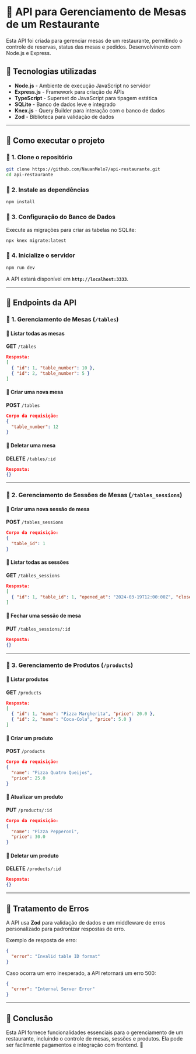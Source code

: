 # 🚀 API para Gerenciamento de Mesas de um Restaurante

Esta API foi criada para gerenciar mesas de um restaurante, permitindo o controle de reservas, status das mesas e pedidos. Desenvolvinento com Node.js e Express.

## 📌 Tecnologias utilizadas

- **Node.js** - Ambiente de execução JavaScript no servidor
- **Express.js** - Framework para criação de APIs
- **TypeScript** - Superset do JavaScript para tipagem estática
- **SQLite** - Banco de dados leve e integrado
- **Knex.js** - Query Builder para interação com o banco de dados
- **Zod** - Biblioteca para validação de dados

---

## 📌 Como executar o projeto

### 🔹 **1. Clone o repositório**
```bash
git clone https://github.com/NauanMelo7/api-restaurante.git
cd api-restaurante
```

### 🔹 **2. Instale as dependências**
```bash
npm install
```

### 🔹 **3. Configuração do Banco de Dados**
Execute as migrações para criar as tabelas no SQLite:
```bash
npx knex migrate:latest
```

### 🔹 **4. Inicialize o servidor**
```bash
npm run dev
```
A API estará disponível em **`http://localhost:3333`**.

---

## 📌 Endpoints da API

### 📌 **1. Gerenciamento de Mesas** (`/tables`)

#### 📌 Listar todas as mesas
**GET** `/tables`
```json
Resposta:
[
  { "id": 1, "table_number": 10 },
  { "id": 2, "table_number": 5 }
]
```

#### 📌 Criar uma nova mesa
**POST** `/tables`
```json
Corpo da requisição:
{
  "table_number": 12
}
```

#### 📌 Deletar uma mesa
**DELETE** `/tables/:id`
```json
Resposta:
{}
```

---

### 📌 **2. Gerenciamento de Sessões de Mesas** (`/tables_sessions`)

#### 📌 Criar uma nova sessão de mesa
**POST** `/tables_sessions`
```json
Corpo da requisição:
{
  "table_id": 1
}
```

#### 📌 Listar todas as sessões
**GET** `/tables_sessions`
```json
Resposta:
[
  { "id": 1, "table_id": 1, "opened_at": "2024-03-19T12:00:00Z", "closed_at": null }
]
```

#### 📌 Fechar uma sessão de mesa
**PUT** `/tables_sessions/:id`
```json
Resposta:
{}
```

---

### 📌 **3. Gerenciamento de Produtos** (`/products`)

#### 📌 Listar produtos
**GET** `/products`
```json
Resposta:
[
  { "id": 1, "name": "Pizza Margherita", "price": 20.0 },
  { "id": 2, "name": "Coca-Cola", "price": 5.0 }
]
```

#### 📌 Criar um produto
**POST** `/products`
```json
Corpo da requisição:
{
  "name": "Pizza Quatro Queijos",
  "price": 25.0
}
```

#### 📌 Atualizar um produto
**PUT** `/products/:id`
```json
Corpo da requisição:
{
  "name": "Pizza Pepperoni",
  "price": 30.0
}
```

#### 📌 Deletar um produto
**DELETE** `/products/:id`
```json
Resposta:
{}
```

---

## 📌 Tratamento de Erros

A API usa **Zod** para validação de dados e um middleware de erros personalizado para padronizar respostas de erro.

Exemplo de resposta de erro:
```json
{
  "error": "Invalid table ID format"
}
```

Caso ocorra um erro inesperado, a API retornará um erro 500:
```json
{
  "error": "Internal Server Error"
}
```

---

## 📌 Conclusão

Esta API fornece funcionalidades essenciais para o gerenciamento de um restaurante, incluindo o controle de mesas, sessões e produtos. Ela pode ser facilmente pagamentos e integração com frontend. 🚀

